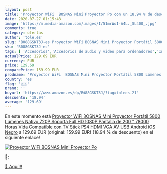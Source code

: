 ```yaml
---
layout: post
title: 'Proyector WiFi  BOSNAS Mini Proyector Po con un 18.94 % de descuento'
date: 2020-07-27 01:15:43
image: 'https://m.media-amazon.com/images/I/51mrWoI-A4L._SL400_.jpg'
comments: true
category: ofertas
author: 'tole.es'
slug: 'B088GSKT3J-es Proyector WiFi BOSNAS Mini Proyector Portátil 5800 Lúmenes...'
sku: 'B088GSKT3J-es'
tags: [ 'Accesorios','Accesorios de audio y vídeo para ordenadores','Informática','Webcams y telefonía VoIP','android', ]
actualPrice: 129.69 EUR
currency: EUR
price: 129.69
comparePrice: 159.99 EUR
prodname: 'Proyector WiFi  BOSNAS Mini Proyector Portátil 5800 Lúmenes Nativo 720P  Soporta Full HD 1080P  Pantalla de 200 "  78000 Horas Vida Compatible con TV Stick PS4 HDMI VGA AV USB Android iOS  Negro'
country: 'es'
flag: '🇪🇸'
brand: ''
buyurl: 'https://www.amazon.es/dp/B088GSKT3J/?tag=tolees-21'
descuento: '18.94'
average: '129.69'
---
```


En este momento está [Proyector WiFi  BOSNAS Mini Proyector Portátil 5800 Lúmenes Nativo 720P  Soporta Full HD 1080P  Pantalla de 200 "  78000 Horas Vida Compatible con TV Stick PS4 HDMI VGA AV USB Android iOS  Negro](https://www.amazon.es/dp/B088GSKT3J/?tag=tolees-21) a 129.69 EUR (original: 159.99 EUR) (18.94 %  de descuento) en el siguiente enlace!

[![Proyector WiFi  BOSNAS Mini Proyector Po](https://m.media-amazon.com/images/I/51mrWoI-A4L._SL400_.jpg)](https://www.amazon.es/dp/B088GSKT3J/?tag=tolees-21)

🔎:


[🛒 Aquí!!!](https://www.amazon.es/dp/B088GSKT3J/?tag=tolees-21)
